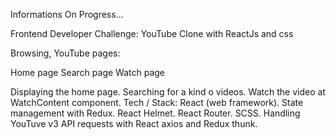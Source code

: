 Informations
On Progress...

Frontend Developer Challenge: YouTube Clone with ReactJs and css

Browsing, YouTube pages:

Home page
Search page
Watch page

Displaying the home page.
Searching for a kind o videos.
Watch the video at WatchContent component.
Tech / Stack:
React (web framework).
State management with Redux.
React Helmet.
React Router.
SCSS.
Handling YouTuve v3 API requests with React axios and Redux thunk.

